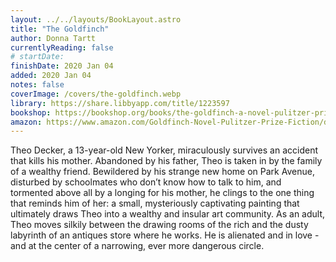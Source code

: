 ```yaml
---
layout: ../../layouts/BookLayout.astro
title: "The Goldfinch"
author: Donna Tartt
currentlyReading: false
# startDate:
finishDate: 2020 Jan 04
added: 2020 Jan 04
notes: false
coverImage: /covers/the-goldfinch.webp
library: https://share.libbyapp.com/title/1223597
bookshop: https://bookshop.org/books/the-goldfinch-a-novel-pulitzer-prize-for-fiction-9780316055444/9780316055444
amazon: https://www.amazon.com/Goldfinch-Novel-Pulitzer-Prize-Fiction/dp/0316055441
---
```


Theo Decker, a 13-year-old New Yorker, miraculously survives an accident that kills his mother. Abandoned by his father, Theo is taken in by the family of a wealthy friend. Bewildered by his strange new home on Park Avenue, disturbed by schoolmates who don’t know how to talk to him, and tormented above all by a longing for his mother, he clings to the one thing that reminds him of her: a small, mysteriously captivating painting that ultimately draws Theo into a wealthy and insular art community. As an adult, Theo moves silkily between the drawing rooms of the rich and the dusty labyrinth of an antiques store where he works. He is alienated and in love - and at the center of a narrowing, ever more dangerous circle.  
